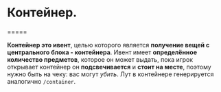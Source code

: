 # Контейнер.
=====

**Контейнер это ивент**, целью которого является **получение вещей с центрального блока - контейнера**. Ивент имеет **определённое количество предметов**, которое он может выдать, пока игрок открывает контейнер он **подсвечивается** и **стоит на месте**, поэтому нужно быть на чеку: вас могут *убить*. Лут в контейнере генерируется аналогично `/container`.

